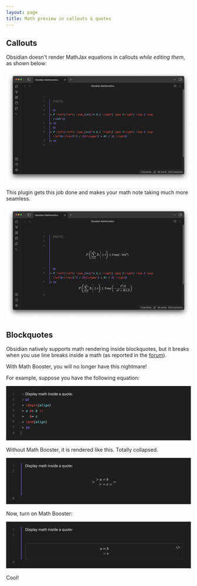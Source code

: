 ```yaml
---
layout: page
title: Math preview in callouts & quotes
---
```


## Callouts

Obsidian doesn't render MathJax equations in callouts _while editing them_, as shown below:

![Original](fig/math_preview_0.png)

This plugin gets this job done and makes your math note taking much more seamless.

![Job done](fig/math_preview_1.png)

## Blockquotes

Obsidian natively supports math rendering inside blockquotes, but it breaks when you use line breaks inside a math (as reported in the [forum](https://forum.obsidian.md/t/live-preview-support-math-block-in-quotes/32564)).

With Math Booster, you will no longer have this nightmare!

For example, suppose you have the following equation:

![Source mode](fig/math-preview-source.png)

Without Math Booster, it is rendered like this. Totally collapsed.

![Live preview, without this plugin](fig/math-preview-live-preview-no-booster.png)

Now, turn on Math Booster:

![Live preview, with this plugin](fig/math-preview-live-preview.png)

Cool!
